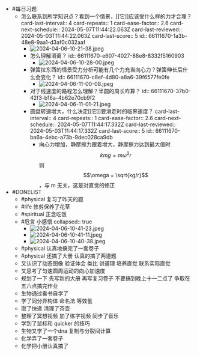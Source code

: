 - #每日习题
	- 怎么联系到所学知识点？看到一个情景，[[它]]应该受什么样的力才合理？
	  card-last-interval:: 4
	  card-repeats:: 1
	  card-ease-factor:: 2.6
	  card-next-schedule:: 2024-05-07T11:44:22.063Z
	  card-last-reviewed:: 2024-05-03T11:44:22.063Z
	  card-last-score:: 5
	  id:: 66111670-1a3b-48e8-9aa1-d3af0c032aaf
		- ![2024-04-06-10-21-38.jpeg](../assets/2024-04-06-10-21-38.jpeg)
		- 怎么理解滑离？
		  id:: 66111670-e607-4027-88e8-8332f5160903
			- ![2024-04-06-10-28-00.jpeg](../assets/2024-04-06-10-28-00.jpeg)
		- 弹簧拉东西的情景受力分析可能有几个力充当向心力？弹簧伸长后什么会变化？
		  id:: 66111670-c8ef-4d80-a8a6-39f6577fe0fe
			- ![2024-04-06-11-00-08.jpeg](../assets/2024-04-06-11-00-08.jpeg)
		- 对于线速度的路程怎么理解？半圆的周长咋算？
		  id:: 66111670-37b0-42f3-b16a-4b62e70cb9f2
			- ![2024-04-06-11-01-21.jpeg](../assets/2024-04-06-11-01-21.jpeg)
		- 圆盘转速增大，什么决定[[它]]要滑走时的临界速度？
		  card-last-interval:: 4
		  card-repeats:: 1
		  card-ease-factor:: 2.6
		  card-next-schedule:: 2024-05-07T11:44:17.332Z
		  card-last-reviewed:: 2024-05-03T11:44:17.332Z
		  card-last-score:: 5
		  id:: 66111670-ba6a-4ebc-a73b-9dec028ca9db
			- 向心力增加，静摩擦力跟着增大，静摩擦力达到最大值时$$kmg=m\omega^2r$$ 则 $$\omega = \sqrt{kg/r}$$，与 m 无关，这是对直觉的修正
- #DONELIST
	- #physical 复习了昨天的题
	- #life 修剪保养了花草
	- #spiritual 正念吃饭
	- #卮言 小感悟
	  collapsed:: true
		- ![2024-04-06-10-41-23.jpeg](../assets/2024-04-06-10-41-23.jpeg)
		- ![2024-04-06-10-41-11.jpeg](../assets/2024-04-06-10-41-11.jpeg)
		- ![2024-04-06-10-40-38.jpeg](../assets/2024-04-06-10-40-38.jpeg)
	- #physical 认真地搞完了一套卷子
	- #physical 还搞了大册 认真的搞了两道题
	- 又认识了动态图像 验证体会 类比 讲道理 培养直觉 联系实际直觉
	- 又思考了匀速圆周运动的向心加速度
	- 规划了一下 先写新的大册 再写复习卷子 不要搞到晚上十一二点了 争取在五六点搞完作业
	- 生物通过看书自学了
	- 学了同分异构体 命名法 等效氢
	- 取了快递 清理了茶壶
	- 整理了冥想视频 加了练字视频 同步了音乐
	- 学到了鼠标和 quicker 的技巧
	- 生物又学了一个dna 复制与分裂间计算
	- 化学弄了一套卷子
	- 化学把小册认真搞了